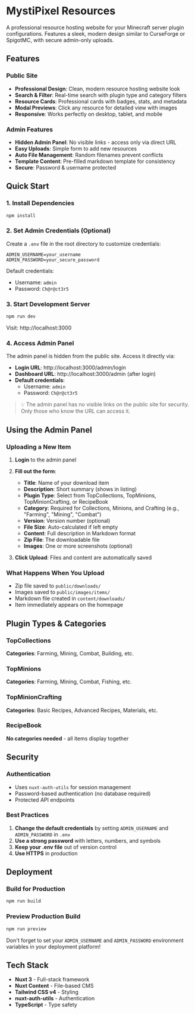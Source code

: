 # MystiPixel Resources

A professional resource hosting website for your Minecraft server plugin configurations. Features a sleek, modern design similar to CurseForge or SpigotMC, with secure admin-only uploads.

## Features

### Public Site
- **Professional Design**: Clean, modern resource hosting website look
- **Search & Filter**: Real-time search with plugin type and category filters
- **Resource Cards**: Professional cards with badges, stats, and metadata
- **Modal Previews**: Click any resource for detailed view with images
- **Responsive**: Works perfectly on desktop, tablet, and mobile

### Admin Features
- **Hidden Admin Panel**: No visible links - access only via direct URL
- **Easy Uploads**: Simple form to add new resources
- **Auto File Management**: Random filenames prevent conflicts
- **Template Content**: Pre-filled markdown template for consistency
- **Secure**: Password & username protected

## Quick Start

### 1. Install Dependencies

```bash
npm install
```

### 2. Set Admin Credentials (Optional)

Create a `.env` file in the root directory to customize credentials:

```
ADMIN_USERNAME=your_username
ADMIN_PASSWORD=your_secure_password
```

Default credentials:
- Username: `admin`
- Password: `Ch@r@ct3r5`

### 3. Start Development Server

```bash
npm run dev
```

Visit: http://localhost:3000

### 4. Access Admin Panel

The admin panel is hidden from the public site. Access it directly via:

- **Login URL**: http://localhost:3000/admin/login
- **Dashboard URL**: http://localhost:3000/admin (after login)
- **Default credentials**:
  - Username: `admin`
  - Password: `Ch@r@ct3r5`

> 💡 The admin panel has no visible links on the public site for security. Only those who know the URL can access it.

## Using the Admin Panel

### Uploading a New Item

1. **Login** to the admin panel
2. **Fill out the form**:
   - **Title**: Name of your download item
   - **Description**: Short summary (shows in listing)
   - **Plugin Type**: Select from TopCollections, TopMinions, TopMinionCrafting, or RecipeBook
   - **Category**: Required for Collections, Minions, and Crafting (e.g., "Farming", "Mining", "Combat")
   - **Version**: Version number (optional)
   - **File Size**: Auto-calculated if left empty
   - **Content**: Full description in Markdown format
   - **Zip File**: The downloadable file
   - **Images**: One or more screenshots (optional)

3. **Click Upload**: Files and content are automatically saved

### What Happens When You Upload

- Zip file saved to `public/downloads/`
- Images saved to `public/images/items/`
- Markdown file created in `content/downloads/`
- Item immediately appears on the homepage

## Plugin Types & Categories

### TopCollections
**Categories**: Farming, Mining, Combat, Building, etc.

### TopMinions
**Categories**: Farming, Mining, Combat, Fishing, etc.

### TopMinionCrafting
**Categories**: Basic Recipes, Advanced Recipes, Materials, etc.

### RecipeBook
**No categories needed** - all items display together

## Security

### Authentication

- Uses `nuxt-auth-utils` for session management
- Password-based authentication (no database required)
- Protected API endpoints

### Best Practices

1. **Change the default credentials** by setting `ADMIN_USERNAME` and `ADMIN_PASSWORD` in `.env`
2. **Use a strong password** with letters, numbers, and symbols
3. **Keep your .env file** out of version control
4. **Use HTTPS** in production

## Deployment

### Build for Production

```bash
npm run build
```

### Preview Production Build

```bash
npm run preview
```

Don't forget to set your `ADMIN_USERNAME` and `ADMIN_PASSWORD` environment variables in your deployment platform!

## Tech Stack

- **Nuxt 3** - Full-stack framework
- **Nuxt Content** - File-based CMS
- **Tailwind CSS v4** - Styling
- **nuxt-auth-utils** - Authentication
- **TypeScript** - Type safety
